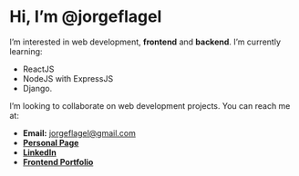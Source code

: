# Hi, I’m @jorgeflagel
I’m interested in web development, **frontend** and **backend**.
I’m currently learning: 
- ReactJS 
- NodeJS with ExpressJS 
- Django.

I’m looking to collaborate on web development projects.
You can reach me at: 
- **Email:** jorgeflagel@gmail.com
- **[Personal Page](https://jorgeflagel.vercel.app/)**
- **[LinkedIn](https://www.linkedin.com/in/jorge-e-flagel-b2b372207/)**
- **[Frontend Portfolio](https://www.frontendmentor.io/profile/jorgeflagel/solutions)**

<!---
jorgeflagel/jorgeflagel is a ✨ special ✨ repository because its `README.md` (this file) appears on your GitHub profile.
You can click the Preview link to take a look at your changes.
--->
